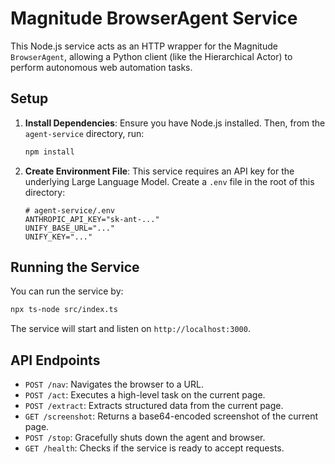 # Magnitude BrowserAgent Service

This Node.js service acts as an HTTP wrapper for the Magnitude `BrowserAgent`, allowing a Python client (like the Hierarchical Actor) to perform autonomous web automation tasks.

## Setup

1.  **Install Dependencies**: Ensure you have Node.js installed. Then, from the `agent-service` directory, run:
    ```bash
    npm install
    ```

2.  **Create Environment File**: This service requires an API key for the underlying Large Language Model. Create a `.env` file in the root of this directory:
    ```
    # agent-service/.env
    ANTHROPIC_API_KEY="sk-ant-..."
    UNIFY_BASE_URL="..."
    UNIFY_KEY="..."
    ```

## Running the Service

You can run the service by:

```bash
npx ts-node src/index.ts
```

The service will start and listen on `http://localhost:3000`.

## API Endpoints

-   `POST /nav`: Navigates the browser to a URL.
-   `POST /act`: Executes a high-level task on the current page.
-   `POST /extract`: Extracts structured data from the current page.
-   `GET /screenshot`: Returns a base64-encoded screenshot of the current page.
-   `POST /stop`: Gracefully shuts down the agent and browser.
-   `GET /health`: Checks if the service is ready to accept requests.
